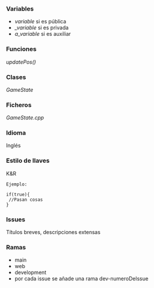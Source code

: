 ### Variables

- *variable* si es pública
- *_variable* si es privada
- *a_variable* si es auxiliar

### Funciones

*updatePos()*

### Clases

*GameState*

### Ficheros

*GameState.cpp*

### Idioma

Inglés

### Estilo de llaves

K&R

	Ejemplo:
	
	if(true){
	 //Pasan cosas
	}

### Issues

Títulos breves, descripciones extensas

### Ramas

- main
- web
- development
- por cada issue se añade una rama dev-numeroDeIssue